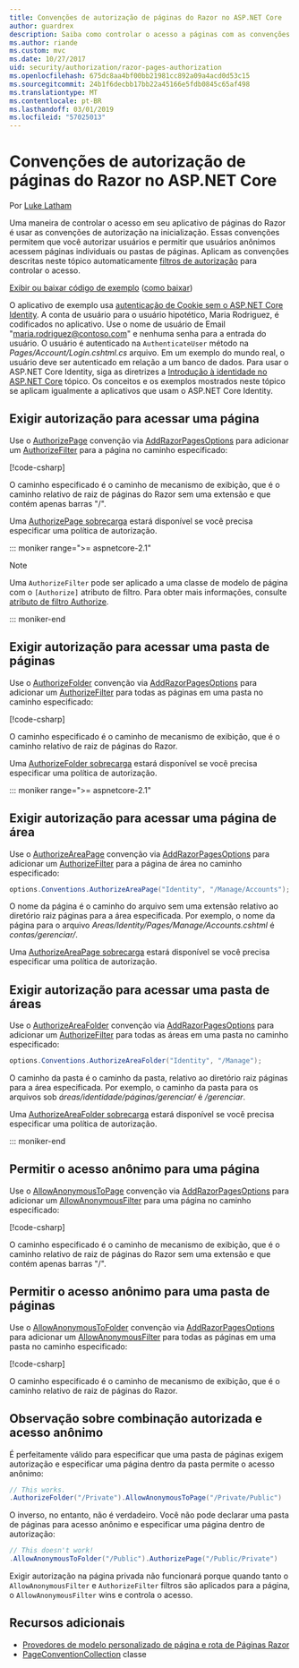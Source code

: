```yaml
---
title: Convenções de autorização de páginas do Razor no ASP.NET Core
author: guardrex
description: Saiba como controlar o acesso a páginas com as convenções de autorizam usuários e permitir que usuários anônimos acessem páginas ou pastas de páginas.
ms.author: riande
ms.custom: mvc
ms.date: 10/27/2017
uid: security/authorization/razor-pages-authorization
ms.openlocfilehash: 675dc8aa4bf00bb21981cc892a09a4acd0d53c15
ms.sourcegitcommit: 24b1f6decbb17bb22a45166e5fdb0845c65af498
ms.translationtype: MT
ms.contentlocale: pt-BR
ms.lasthandoff: 03/01/2019
ms.locfileid: "57025013"
---
```

# <a name="razor-pages-authorization-conventions-in-aspnet-core"></a>Convenções de autorização de páginas do Razor no ASP.NET Core

Por [Luke Latham](https://github.com/guardrex)

Uma maneira de controlar o acesso em seu aplicativo de páginas do Razor é usar as convenções de autorização na inicialização. Essas convenções permitem que você autorizar usuários e permitir que usuários anônimos acessem páginas individuais ou pastas de páginas. Aplicam as convenções descritas neste tópico automaticamente [filtros de autorização](xref:mvc/controllers/filters#authorization-filters) para controlar o acesso.

[Exibir ou baixar código de exemplo](https://github.com/aspnet/Docs/tree/master/aspnetcore/security/authorization/razor-pages-authorization/samples) ([como baixar](xref:index#how-to-download-a-sample))

O aplicativo de exemplo usa [autenticação de Cookie sem o ASP.NET Core Identity](xref:security/authentication/cookie). A conta de usuário para o usuário hipotético, Maria Rodriguez, é codificados no aplicativo. Use o nome de usuário de Email "maria.rodriguez@contoso.com" e nenhuma senha para a entrada do usuário. O usuário é autenticado na `AuthenticateUser` método na *Pages/Account/Login.cshtml.cs* arquivo. Em um exemplo do mundo real, o usuário deve ser autenticado em relação a um banco de dados. Para usar o ASP.NET Core Identity, siga as diretrizes a [Introdução à identidade no ASP.NET Core](xref:security/authentication/identity) tópico. Os conceitos e os exemplos mostrados neste tópico se aplicam igualmente a aplicativos que usam o ASP.NET Core Identity.

## <a name="require-authorization-to-access-a-page"></a>Exigir autorização para acessar uma página

Use o [AuthorizePage](/dotnet/api/microsoft.extensions.dependencyinjection.pageconventioncollectionextensions.authorizepage) convenção via [AddRazorPagesOptions](/dotnet/api/microsoft.extensions.dependencyinjection.mvcrazorpagesmvcbuilderextensions.addrazorpagesoptions) para adicionar um [AuthorizeFilter](/dotnet/api/microsoft.aspnetcore.mvc.authorization.authorizefilter) para a página no caminho especificado:

[!code-csharp[](razor-pages-authorization/samples/2.x/AuthorizationSample/Startup.cs?name=snippet1&highlight=2,4)]

O caminho especificado é o caminho de mecanismo de exibição, que é o caminho relativo de raiz de páginas do Razor sem uma extensão e que contém apenas barras "/".

Uma [AuthorizePage sobrecarga](/dotnet/api/microsoft.extensions.dependencyinjection.pageconventioncollectionextensions.authorizepage#Microsoft_Extensions_DependencyInjection_PageConventionCollectionExtensions_AuthorizePage_Microsoft_AspNetCore_Mvc_ApplicationModels_PageConventionCollection_System_String_System_String_) estará disponível se você precisa especificar uma política de autorização.

::: moniker range=">= aspnetcore-2.1"

> [!NOTE]
> Uma `AuthorizeFilter` pode ser aplicado a uma classe de modelo de página com o `[Authorize]` atributo de filtro. Para obter mais informações, consulte [atributo de filtro Authorize](xref:razor-pages/filter#authorize-filter-attribute).

::: moniker-end

## <a name="require-authorization-to-access-a-folder-of-pages"></a>Exigir autorização para acessar uma pasta de páginas

Use o [AuthorizeFolder](/dotnet/api/microsoft.extensions.dependencyinjection.pageconventioncollectionextensions.authorizefolder) convenção via [AddRazorPagesOptions](/dotnet/api/microsoft.extensions.dependencyinjection.mvcrazorpagesmvcbuilderextensions.addrazorpagesoptions) para adicionar um [AuthorizeFilter](/dotnet/api/microsoft.aspnetcore.mvc.authorization.authorizefilter) para todas as páginas em uma pasta no caminho especificado:

[!code-csharp[](razor-pages-authorization/samples/2.x/AuthorizationSample/Startup.cs?name=snippet1&highlight=2,5)]

O caminho especificado é o caminho de mecanismo de exibição, que é o caminho relativo de raiz de páginas do Razor.

Uma [AuthorizeFolder sobrecarga](/dotnet/api/microsoft.extensions.dependencyinjection.pageconventioncollectionextensions.authorizefolder#Microsoft_Extensions_DependencyInjection_PageConventionCollectionExtensions_AuthorizeFolder_Microsoft_AspNetCore_Mvc_ApplicationModels_PageConventionCollection_System_String_System_String_) estará disponível se você precisa especificar uma política de autorização.

::: moniker range=">= aspnetcore-2.1"

## <a name="require-authorization-to-access-an-area-page"></a>Exigir autorização para acessar uma página de área

Use o [AuthorizeAreaPage](/dotnet/api/microsoft.extensions.dependencyinjection.pageconventioncollectionextensions.authorizeareapage) convenção via [AddRazorPagesOptions](/dotnet/api/microsoft.extensions.dependencyinjection.mvcrazorpagesmvcbuilderextensions.addrazorpagesoptions) para adicionar um [AuthorizeFilter](/dotnet/api/microsoft.aspnetcore.mvc.authorization.authorizefilter) para a página de área no caminho especificado:

```csharp
options.Conventions.AuthorizeAreaPage("Identity", "/Manage/Accounts");
```

O nome da página é o caminho do arquivo sem uma extensão relativo ao diretório raiz páginas para a área especificada. Por exemplo, o nome da página para o arquivo *Areas/Identity/Pages/Manage/Accounts.cshtml* é *contas/gerenciar/*.

Uma [AuthorizeAreaPage sobrecarga](/dotnet/api/microsoft.extensions.dependencyinjection.pageconventioncollectionextensions.authorizeareapage#Microsoft_Extensions_DependencyInjection_PageConventionCollectionExtensions_AuthorizeAreaPage_Microsoft_AspNetCore_Mvc_ApplicationModels_PageConventionCollection_System_String_System_String_System_String_) estará disponível se você precisa especificar uma política de autorização.

## <a name="require-authorization-to-access-a-folder-of-areas"></a>Exigir autorização para acessar uma pasta de áreas

Use o [AuthorizeAreaFolder](/dotnet/api/microsoft.extensions.dependencyinjection.pageconventioncollectionextensions.authorizeareafolder) convenção via [AddRazorPagesOptions](/dotnet/api/microsoft.extensions.dependencyinjection.mvcrazorpagesmvcbuilderextensions.addrazorpagesoptions) para adicionar um [AuthorizeFilter](/dotnet/api/microsoft.aspnetcore.mvc.authorization.authorizefilter) para todas as áreas em uma pasta no caminho especificado:

```csharp
options.Conventions.AuthorizeAreaFolder("Identity", "/Manage");
```

O caminho da pasta é o caminho da pasta, relativo ao diretório raiz páginas para a área especificada. Por exemplo, o caminho da pasta para os arquivos sob *áreas/identidade/páginas/gerenciar/* é */gerenciar*.

Uma [AuthorizeAreaFolder sobrecarga](/dotnet/api/microsoft.extensions.dependencyinjection.pageconventioncollectionextensions.authorizeareafolder#Microsoft_Extensions_DependencyInjection_PageConventionCollectionExtensions_AuthorizeAreaFolder_Microsoft_AspNetCore_Mvc_ApplicationModels_PageConventionCollection_System_String_System_String_System_String_) estará disponível se você precisa especificar uma política de autorização.

::: moniker-end

## <a name="allow-anonymous-access-to-a-page"></a>Permitir o acesso anônimo para uma página

Use o [AllowAnonymousToPage](/dotnet/api/microsoft.extensions.dependencyinjection.pageconventioncollectionextensions.allowanonymoustopage) convenção via [AddRazorPagesOptions](/dotnet/api/microsoft.extensions.dependencyinjection.mvcrazorpagesmvcbuilderextensions.addrazorpagesoptions) para adicionar um [AllowAnonymousFilter](/dotnet/api/microsoft.aspnetcore.mvc.authorization.allowanonymousfilter) para uma página no caminho especificado:

[!code-csharp[](razor-pages-authorization/samples/2.x/AuthorizationSample/Startup.cs?name=snippet1&highlight=2,6)]

O caminho especificado é o caminho de mecanismo de exibição, que é o caminho relativo de raiz de páginas do Razor sem uma extensão e que contém apenas barras "/".

## <a name="allow-anonymous-access-to-a-folder-of-pages"></a>Permitir o acesso anônimo para uma pasta de páginas

Use o [AllowAnonymousToFolder](/dotnet/api/microsoft.extensions.dependencyinjection.pageconventioncollectionextensions.allowanonymoustofolder) convenção via [AddRazorPagesOptions](/dotnet/api/microsoft.extensions.dependencyinjection.mvcrazorpagesmvcbuilderextensions.addrazorpagesoptions) para adicionar um [AllowAnonymousFilter](/dotnet/api/microsoft.aspnetcore.mvc.authorization.allowanonymousfilter) para todas as páginas em uma pasta no caminho especificado:

[!code-csharp[](razor-pages-authorization/samples/2.x/AuthorizationSample/Startup.cs?name=snippet1&highlight=2,7)]

O caminho especificado é o caminho de mecanismo de exibição, que é o caminho relativo de raiz de páginas do Razor.

## <a name="note-on-combining-authorized-and-anonymous-access"></a>Observação sobre combinação autorizada e acesso anônimo

É perfeitamente válido para especificar que uma pasta de páginas exigem autorização e especificar uma página dentro da pasta permite o acesso anônimo:

```csharp
// This works.
.AuthorizeFolder("/Private").AllowAnonymousToPage("/Private/Public")
```

O inverso, no entanto, não é verdadeiro. Você não pode declarar uma pasta de páginas para acesso anônimo e especificar uma página dentro de autorização:

```csharp
// This doesn't work!
.AllowAnonymousToFolder("/Public").AuthorizePage("/Public/Private") 
```

Exigir autorização na página privada não funcionará porque quando tanto o `AllowAnonymousFilter` e `AuthorizeFilter` filtros são aplicados para a página, o `AllowAnonymousFilter` wins e controla o acesso.

## <a name="additional-resources"></a>Recursos adicionais

* [Provedores de modelo personalizado de página e rota de Páginas Razor](xref:razor-pages/razor-pages-conventions)
* [PageConventionCollection](/dotnet/api/microsoft.aspnetcore.mvc.applicationmodels.pageconventioncollection) classe
